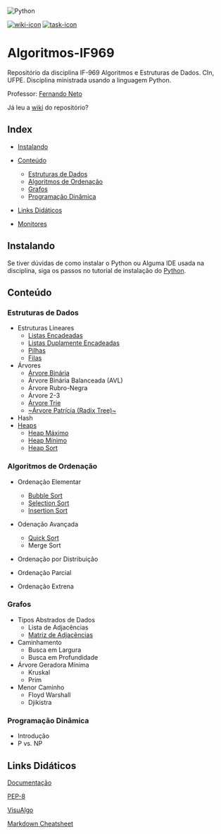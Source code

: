 ![Python](https://img.shields.io/pypi/pyversions/numpy.svg?style=plastic)

[![wiki-icon]][wiki]
[![task-icon]](../master/Exercicios "Exercícios")

# Algoritmos-IF969

Repositório da disciplina IF-969 Algoritmos e Estruturas de Dados. CIn, UFPE.
Disciplina ministrada usando a linguagem Python.

Professor: [Fernando Neto](mailto:fmpn2@cin.ufpe.br)

Já leu a [wiki] do repositório?

## Index

- [Instalando](#instalando)

- [Conteúdo](#conteúdo)
    - [Estruturas de Dados](#estruturas-de-dados)
    - [Algoritmos de Ordenação](#algoritmos-de-ordenação)
    - [Grafos](#grafos)
    - [Programação Dinâmica](#programação-dinâmica)

- [Links Didáticos](#links-didáticos)

- [Monitores](https://github.com/aplneto/IF969/wiki/Contatos)

## Instalando

Se tiver dúvidas de como instalar o Python ou Alguma IDE usada na disciplina, siga
os passos no tutorial de instalação do [Python](
https://github.com/aplneto/IF969/wiki/Python).

## Conteúdo

### Estruturas de Dados
- Estruturas Lineares
    - [Listas Encadeadas](../master/Estruturas%20de%20Dados/Lineares/ListaSimples.py)
    - [Listas Duplamente Encadeadas](../master/Estruturas%20de%20Dados/Lineares/ListaDupla.py)
    - [Pilhas](../master/Estruturas%20de%20Dados/Lineares/Pilha.py)
    - [Filas](../master/Estruturas%20de%20Dados/Lineares/Fila.py)
- Árvores
    - [Árvore Binária](../master/Estruturas%20de%20Dados/Arvores/ArvoreBinaria.py)
    - Árvore Binária Balanceada (AVL)
    - Árvore Rubro-Negra
    - Árvore 2-3
    - [Árvore Trie](../master/Estruturas%20de%20Dados/Arvores/ArvoreTrie.py)
    - [~Árvore Patrícia (Radix Tree)~](../master/Estruturas%20de%20Dados/Arvores/RadixTree.py "Incompleta")
- Hash
- [Heaps][Heap]
    - [Heap Máximo][HeapMax]
    - [Heap Mínimo][HeapMin]
    - [Heap Sort]

### Algoritmos de Ordenação
- Ordenação Elementar
    - [Bubble Sort][ord elementar]
    - [Selection Sort][ord elementar]
    - [Insertion Sort][ord elementar]
- Odenação Avançada
    - [Quick Sort][Quicksort]
    - Merge Sort
- Ordenação por Distribuição

- Ordenação Parcial

- Ordenação Extrena

### Grafos
- Tipos Abstrados de Dados
    - Lista de Adjacências
    - [Matriz de Adjacências](..Grafos/GrafoMatriz.py)
- Caminhamento
    - Busca em Largura
    - Busca em Profundidade
- Árvore Geradora Mínima
    - Kruskal
    - Prim
- Menor Caminho
    - Floyd Warshall
    - Djikistra

### Programação Dinâmica

- Introdução
- P vs. NP

## Links Didáticos

[Documentação](https://docs.python.org/3/)

[PEP-8]

[VisuAlgo](https://visualgo.net/en "Visualize Algoritmos e Estruturas de Dados através de Animações")

[Markdown Cheatsheet](https://github.com/adam-p/markdown-here/wiki/Markdown-Cheatsheet)

<!-- links -->

[ord elementar]: ../master/Algoritmos%20de%20Ordena%C3%A7%C3%A3o/ordenacaoelementar.py "Ordenação Elementar"
[pep-8]: https://www.python.org/dev/peps/pep-0008/ "Guia de Estilo para código Python"
[wiki]: ../../wiki "Wiki"
[Heap]: https://github.com/aplneto/IF969/blob/6bd3a795f795e53d2e12e7011888154971bfead5/Estruturas%20de%20Dados/Heap.py#L20
[HeapMax]: https://github.com/aplneto/IF969/blob/6bd3a795f795e53d2e12e7011888154971bfead5/Estruturas%20de%20Dados/Heap.py#L153
[HeapMin]: https://github.com/aplneto/IF969/blob/6bd3a795f795e53d2e12e7011888154971bfead5/Estruturas%20de%20Dados/Heap.py#L197
[Heap Sort]: https://github.com/aplneto/IF969/blob/6bd3a795f795e53d2e12e7011888154971bfead5/Estruturas%20de%20Dados/Heap.py#L75
[Quicksort]: https://github.com/aplneto/IF969/blob/master/Algoritmos%20de%20Ordena%C3%A7%C3%A3o/Quicksort.py

<!-- imagens (24px para ícones) -->

[wiki-icon]: https://img.icons8.com/ios/24/000000/documents-filled.png
[task-icon]: https://img.icons8.com/material/24/000000/task.png
